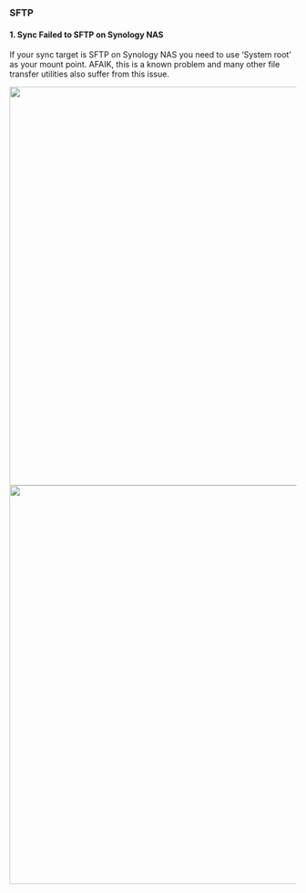 ### SFTP

#### 1.	Sync Failed to SFTP on Synology NAS

If your sync target is SFTP on Synology NAS you need to use ‘System root’ as your mount point. AFAIK, this is a known problem and many other file transfer utilities also suffer from this issue.

<img src="https://raw.githubusercontent.com/bdrive/help/master/support_content/en/troubleshooting/sftp/Picture1.png" width="700px">

<br/>

<img src="https://raw.githubusercontent.com/bdrive/help/master/support_content/en/troubleshooting/sftp/Picture2.png" width="700px">